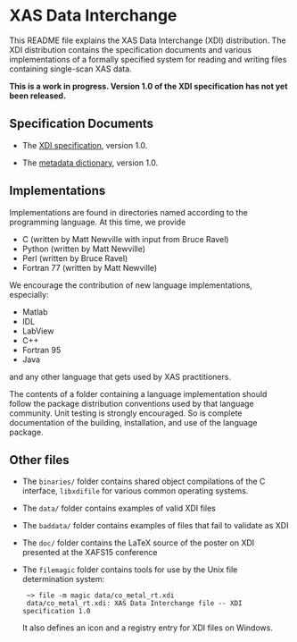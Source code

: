 
XAS Data Interchange
====================

			 

This README file explains the XAS Data Interchange (XDI) distribution.
The XDI distribution contains the specification documents and various
implementations of a formally specified system for reading and writing
files containing single-scan XAS data.


**This is a work in progress.  Version 1.0 of the XDI specification has
not yet been released.**


Specification Documents
-----------------------

 * The [XDI specification](specification/spec.md), version 1.0.

 * The [metadata dictionary](specification/dictionary.md), version 1.0.



Implementations
---------------

Implementations are found in directories named according to the
programming language.  At this time, we provide

 * C (written by Matt Newville with input from Bruce Ravel)
 * Python (written by Matt Newville)
 * Perl (written by Bruce Ravel)
 * Fortran 77 (written by Matt Newville)
 
We encourage the contribution of new language implementations,
especially:

 * Matlab
 * IDL
 * LabView
 * C++
 * Fortran 95
 * Java

and any other language that gets used by XAS practitioners.

The contents of a folder containing a language implementation should
follow the package distribution conventions used by that language
community.  Unit testing is strongly encouraged.  So is complete
documentation of the building, installation, and use of the language
package.

Other files
-----------

 * The `binaries/` folder contains shared object compilations of the C
   interface, `libxdifile` for various common operating systems.
 * The `data/` folder contains examples of valid XDI files
 * The `baddata/` folder contains examples of files that fail to
   validate as XDI
 * The `doc/` folder contains the LaTeX source of the poster on XDI
   presented at the XAFS15 conference
 * The `filemagic` folder contains tools for use by the Unix file
   determination system:
   
        ~> file -m magic data/co_metal_rt.xdi 
		data/co_metal_rt.xdi: XAS Data Interchange file -- XDI specification 1.0

   It also defines an icon and a registry entry for XDI files on
   Windows.
